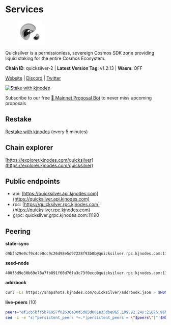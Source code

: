 # Services

<figure><img src="https://raw.githubusercontent.com/kj89/cosmos-images/main/logos/quicksilver.png" alt=""><figcaption></figcaption></figure>

Quicksilver is a permissionless, sovereign Cosmos SDK zone providing liquid staking for the entire Cosmos Ecosystem.

**Chain ID**: quicksilver-2 | **Latest Version Tag**: v1.2.13 | **Wasm**: OFF

[Website](https://quicksilver.zone) | [Discord](https://discord.gg/quicksilverprotocol) | [Twitter](https://twitter.com/quicksilverzone)

[![Stake with kjnodes](https://i.ibb.co/cr44Q8j/button-stake-with-kjnodes.png)](https://restake.app/quicksilver/quickvaloper1fqfgpwdngmmay6ah7mg9y4k7ayykpzu6l3ht2m)

Subscribe to our free [🤖 Mainnet Proposal Bot](https://t.me/kjnodes_proposal_bot) to never miss upcoming proposals

## Restake

[Restake with kjnodes](https://restake.app/quicksilver/quickvaloper1fqfgpwdngmmay6ah7mg9y4k7ayykpzu6l3ht2m) (every 5 minutes)
## Chain explorer
[https://explorer.kjnodes.com/quicksilver](https://explorer.kjnodes.com/quicksilver)

## Public endpoints

* api: [https://quicksilver.api.kjnodes.com](https://quicksilver.api.kjnodes.com)
* rpc: [https://quicksilver.rpc.kjnodes.com](https://quicksilver.rpc.kjnodes.com)
* grpc: quicksilver.grpc.kjnodes.com:11190

## Peering

**state-sync**

```text
d9bfa29e0cf9c4ce0cc9c26d98e5d97228f93b0b@quicksilver.rpc.kjnodes.com:11156
```

**seed-node**

```text
400f3d9e30b69e78a7fb891f60d76fa3c73f0ecc@quicksilver.rpc.kjnodes.com:11159
```

**addrbook**
```bash
curl -Ls https://snapshots.kjnodes.com/quicksilver/addrbook.json > $HOME/.quicksilverd/config/addrbook.json
```

**live-peers** (10)
```bash
peers="ef1cb5bff5b76957f02636a30d5d85d861a35dbe@65.109.92.240:21026,96b7605dbf13dbf0df2c3ac4f076397a9f351c6b@88.98.195.228:26656,d9bfa29e0cf9c4ce0cc9c26d98e5d97228f93b0b@65.109.88.38:11156,79b214369c8f52c2d33cf79fc1897677b24cf8cb@94.130.240.229:2000,05241d21ff9e7c699bbdb4faa73da1860b6d8cd7@128.199.85.168:26656,a87f48e433160970318d181bb69c378f4564cd2d@107.155.67.202:26736,1b569bf57da79df4f85d207a161a97626988af76@65.109.92.241:20026,43b97f492bf47b455b7b275c396b1840f4eb336d@142.132.139.101:26656,4de2811fd20d33110daf62223975beccecbe55a0@15.235.114.195:26656,89757803f40da51678451735445ad40d5b15e059@169.155.44.196:26656"
sed -i -e "s|^persistent_peers *=.*|persistent_peers = \"$peers\"|" $HOME/.quicksilverd/config/config.toml
```
